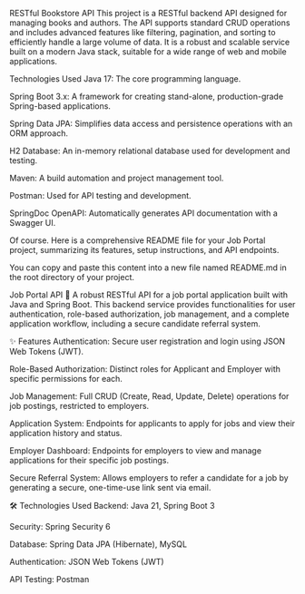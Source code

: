RESTful Bookstore API
This project is a RESTful backend API designed for managing books and authors. The API supports standard CRUD operations and includes advanced features like filtering, pagination, and sorting to efficiently handle a large volume of data. It is a robust and scalable service built on a modern Java stack, suitable for a wide range of web and mobile applications.

Technologies Used
Java 17: The core programming language.

Spring Boot 3.x: A framework for creating stand-alone, production-grade Spring-based applications.

Spring Data JPA: Simplifies data access and persistence operations with an ORM approach.

H2 Database: An in-memory relational database used for development and testing.

Maven: A build automation and project management tool.

Postman: Used for API testing and development.

SpringDoc OpenAPI: Automatically generates API documentation with a Swagger UI.


Of course. Here is a comprehensive README file for your Job Portal project, summarizing its features, setup instructions, and API endpoints.

You can copy and paste this content into a new file named README.md in the root directory of your project.

Job Portal API 🚀
A robust RESTful API for a job portal application built with Java and Spring Boot. This backend service provides functionalities for user authentication, role-based authorization, job management, and a complete application workflow, including a secure candidate referral system.

✨ Features
Authentication: Secure user registration and login using JSON Web Tokens (JWT).

Role-Based Authorization: Distinct roles for Applicant and Employer with specific permissions for each.

Job Management: Full CRUD (Create, Read, Update, Delete) operations for job postings, restricted to employers.

Application System: Endpoints for applicants to apply for jobs and view their application history and status.

Employer Dashboard: Endpoints for employers to view and manage applications for their specific job postings.

Secure Referral System: Allows employers to refer a candidate for a job by generating a secure, one-time-use link sent via email.

🛠️ Technologies Used
Backend: Java 21, Spring Boot 3

Security: Spring Security 6

Database: Spring Data JPA (Hibernate), MySQL

Authentication: JSON Web Tokens (JWT)

API Testing: Postman
